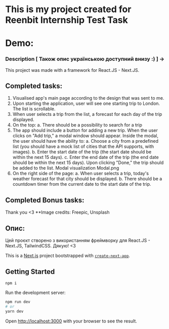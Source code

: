 # This is my project created for Reenbit Internship Test Task

# Demo:

### Description [ Також опис українською доступний внизу :) ] ->

This project was made with a framework for React.JS - Next.JS.

## Completed tasks:
1. Visualised app's main page according to the design that was sent to me.
2. Upon starting the application, user will see one starting trip to London. The list is scrollable.
3. When user selects a trip from the list, a forecast for each day of the trip  displayed.
4. On the top:
a. There should be a possibility to search for a trip
5. The app should include a button for adding a new trip. When the user clicks
on "Add trip," a modal window should appear. Inside the modal, the user
should have the ability to:
a. Choose a city from a predefined list (you should have a mock list of
cities that the API supports, with images).
b. Enter the start date of the trip (the start date should be within the next
15 days).
c. Enter the end date of the trip (the end date should be within the next 15
days).
Upon clicking "Done," the trip should be added to the list.
Modal visualization Modal.png
6. On the right side of the page:
a. When user selects a trip, today's weather forecast for that city should
be displayed.
b. There should be a countdown timer from the current date to the start
date of the trip.

## Completed Bonus tasks:

Thank you <3
\*\*Image credits: Freepic, Unsplash

## Опис:

Цей проєкт створено з використанням фреймворку для React.JS - Next.JS, TailwindCSS.
Дякую! <3

This is a [Next.js](https://nextjs.org/) project bootstrapped with [`create-next-app`](https://github.com/vercel/next.js/tree/canary/packages/create-next-app).

## Getting Started

```
npm i
```

Run the development server:

```bash
npm run dev
# or
yarn dev
```

Open [http://localhost:3000](http://localhost:3000) with your browser to see the result.
